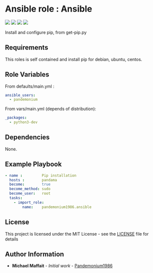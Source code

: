 # Ansible role : Ansible

![](https://img.shields.io/github/release/Pandemonium1986/ansible-role-pip.svg)
![](https://img.shields.io/github/repo-size/Pandemonium1986/ansible-role-pip.svg)
![](https://img.shields.io/github/release-date/Pandemonium1986/ansible-role-pip.svg)
![](https://img.shields.io/github/license/Pandemonium1986/ansible-role-pip.svg)

Install and configure pip, from get-pip.py

## Requirements

This roles is self contained and install pip for debian, ubuntu, centos.

## Role Variables

From defaults/main.yml :

```yaml
ansible_users:
  - pandemonium
```

From vars/main.yml (depends of distribution):

```yaml
_packages:
  - python3-dev
```

## Dependencies

None.

## Example Playbook

```yaml
- name :         Pip installation
  hosts :        pandama
  become:        true
  become_method: sudo
  become_user:   root
  tasks:
    - import_role:
        name:    pandemonium1986.ansible
```

## License

This project is licensed under the MIT License - see the [LICENSE](./LICENSE) file for details

## Author Information

-   **Michael Maffait** - _Initial work_ - [Pandemonium1986](https://github.com/Pandemonium1986)
